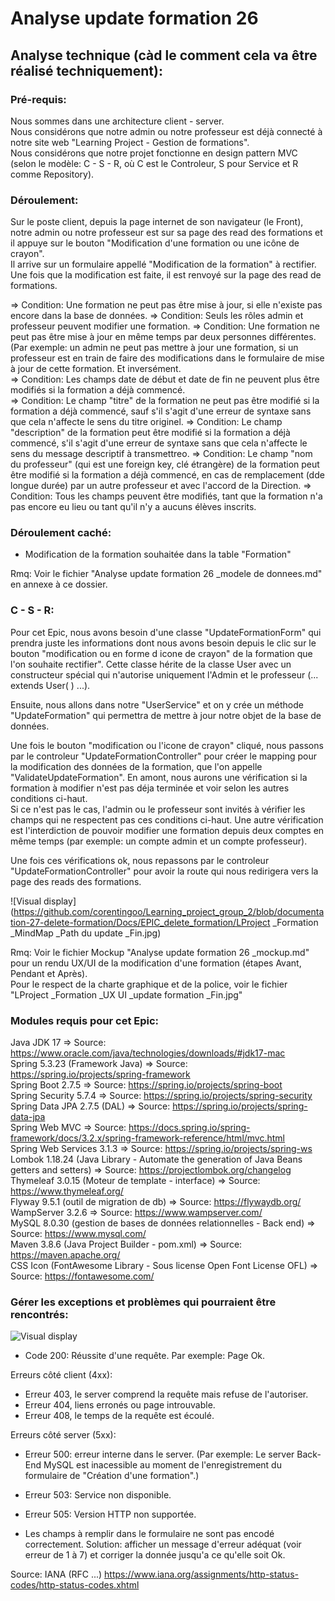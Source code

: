 # Analyse update formation 26  
## Analyse technique (càd le comment cela va être réalisé techniquement):  
### Pré-requis:  
Nous sommes dans une architecture client - server.  
Nous considérons que notre admin ou notre professeur est déjà connecté à notre site web "Learning Project - Gestion de formations".  
Nous considérons que notre projet fonctionne en design pattern MVC (selon le modèle: C - S - R, où C est le Controleur, S pour Service et R comme Repository).

### Déroulement:
Sur le poste client, depuis la page internet de son navigateur (le Front), notre admin ou notre professeur est sur sa page des read des formations et il appuye sur le bouton "Modification d'une formation ou une icône de crayon".  
Il arrive sur un formulaire appellé "Modification de la formation" à rectifier.  
Une fois que la modification est faite, il est renvoyé sur la page des read de formations.  

  => Condition: Une formation ne peut pas être mise à jour, si elle n'existe pas encore dans la base de données. 
  => Condition: Seuls les rôles admin et professeur peuvent modifier une formation.
  => Condition: Une formation ne peut pas être mise à jour en même temps par deux personnes différentes. (Par exemple: un admin ne peut pas mettre à jour une formation,
  si un professeur est en train de faire des modifications dans le formulaire de mise à jour de cette formation. Et inversément.   
  => Condition: Les champs date de début et date de fin ne peuvent plus être modifiés si la formation a déjà commencé.  
  => Condition: Le champ "titre" de la formation ne peut pas être modifié si la formation a déjà commencé, sauf s'il s'agit d'une erreur de syntaxe sans que cela n'affecte le sens du titre originel.
  => Condition: Le champ "description" de la formation peut être modifié si la formation a déjà commencé, s'il s'agit d'une erreur de syntaxe sans que cela n'affecte le sens du message descriptif à transmettreo.
  => Condition: Le champ "nom du professeur" (qui est une foreign key, clé étrangère) de la formation peut être modifié si la formation a déjà commencé, en cas de remplacement (dde longue durée) par un autre professeur et avec l'accord de la Direction.
  => Condition: Tous les champs peuvent être modifiés, tant que la formation n'a pas encore eu lieu ou tant qu'il n'y a aucuns élèves inscrits.




### Déroulement caché:
- Modification de la formation souhaitée dans la table "Formation"  

  

Rmq: Voir le fichier "Analyse update formation 26 _modele de donnees.md" en annexe à ce dossier.








### C - S - R:  
Pour cet Epic, nous avons besoin d'une classe "UpdateFormationForm" qui prendra juste les informations dont nous avons besoin depuis le clic sur le bouton "modification ou en forme d icone de crayon" de la formation que l'on souhaite rectifier".
Cette classe hérite de la classe User avec un constructeur spécial qui n'autorise uniquement l'Admin et le professeur   (... extends User( ) ...).

Ensuite, nous allons dans notre "UserService" et on y crée un méthode "UpdateFormation" qui permettra de mettre à jour notre objet de la base de données.



Une fois le bouton "modification ou l'icone de crayon" cliqué, nous passons par le controleur "UpdateFormationController" pour créer le mapping pour la modification des données de la formation, 
que  l'on appelle "ValidateUpdateFormation".
En amont, nous aurons une vérification si la formation à modifier n'est pas déja terminée et voir selon les autres conditions ci-haut.  
Si ce n'est pas le cas, l'admin ou le professeur sont invités à vérifier les champs qui ne respectent pas ces conditions ci-haut.
Une autre vérification est l'interdiction de pouvoir modifier une formation depuis deux comptes en même temps (par exemple: un compte admin et un compte professeur).

Une fois ces vérifications ok, nous repassons par le controleur "UpdateFormationController" pour avoir la route qui nous redirigera vers la page des reads des formations.


![Visual display](https://github.com/corentingoo/Learning_project_group_2/blob/documentation-27-delete-formation/Docs/EPIC_delete_formation/LProject _Formation _MindMap _Path du update _Fin.jpg)

Rmq: Voir le fichier Mockup "Analyse update formation 26 _mockup.md" pour un rendu UX/UI de la modification d'une formation (étapes Avant, Pendant et Après).  
Pour le respect de la charte graphique et de la police, voir le fichier "LProject _Formation _UX UI _update formation _Fin.jpg"


### Modules requis pour cet Epic:  
Java JDK 17  => Source: https://www.oracle.com/java/technologies/downloads/#jdk17-mac  
Spring 5.3.23 (Framework Java) => Source: https://spring.io/projects/spring-framework  
Spring Boot 2.7.5 => Source: https://spring.io/projects/spring-boot  
Spring Security 5.7.4 => Source: https://spring.io/projects/spring-security  
Spring Data JPA 2.7.5 (DAL) => Source: https://spring.io/projects/spring-data-jpa  
Spring Web MVC => Source: https://docs.spring.io/spring-framework/docs/3.2.x/spring-framework-reference/html/mvc.html  
Spring Web Services 3.1.3 => Source: https://spring.io/projects/spring-ws  
Lombok 1.18.24 (Java Library - Automate the generation of Java Beans getters and setters) => Source: https://projectlombok.org/changelog  
Thymeleaf 3.0.15 (Moteur de template - interface) => Source: https://www.thymeleaf.org/  
Flyway 9.5.1 (outil de migration de db) => Source: https://flywaydb.org/  
WampServer 3.2.6 => Source: https://www.wampserver.com/  
MySQL 8.0.30 (gestion de bases de données relationnelles - Back end) => Source: https://www.mysql.com/  
Maven 3.8.6 (Java Project Builder - pom.xml) => Source: https://maven.apache.org/  
CSS Icon (FontAwesome Library - Sous license Open Font License OFL) => Source: https://fontawesome.com/  





### Gérer les exceptions et problèmes qui pourraient être rencontrés:  
![Visual display](https://github.com/corentingoo/Learning_project_group_2/blob/documentation-27-delete-formation/Docs/EPIC_delete_formation/LProject%20_Formation%20_MindMap%20_Code%20HTTP%20_Fin.jpg)

- Code 200: Réussite d'une requête. Par exemple: Page Ok.

Erreurs côté client (4xx):
- Erreur 403, le server comprend la requête mais refuse de l'autoriser.
- Erreur 404, liens erronés ou page introuvable.
- Erreur 408, le temps de la requête est écoulé.

Erreurs côté server (5xx):
- Erreur 500: erreur interne dans le server.
(Par exemple: Le server Back-End MySQL est inacessible au moment de l'enregistrement du formulaire de "Création d'une formation".)
- Erreur 503: Service non disponible.
- Erreur 505: Version HTTP non supportée.

- Les champs à remplir dans le formulaire ne sont pas encodé correctement. 
Solution: afficher un message d'erreur adéquat (voir erreur de 1 à 7) et corriger la donnée jusqu'a ce qu'elle soit Ok.  


Source: IANA (RFC ...) https://www.iana.org/assignments/http-status-codes/http-status-codes.xhtml

